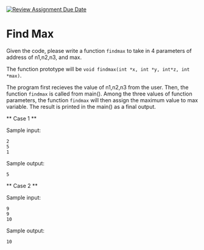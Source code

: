 [![Review Assignment Due Date](https://classroom.github.com/assets/deadline-readme-button-22041afd0340ce965d47ae6ef1cefeee28c7c493a6346c4f15d667ab976d596c.svg)](https://classroom.github.com/a/9Tuqsed9)
# Find Max

Given the code, please write a function `findmax` to take in 4 parameters of address of n1,n2,n3, and max.

The function prototype will be `void findmax(int *x, int *y, int*z, int *max)`.

The program first recieves the value of n1,n2,n3 from the user. Then, the function `findmax` is called from main(). Among the three values of function parameters, the function `findmax` will then assign the maximum value to max variable. The result is printed in the main() as a final output.

** Case 1 **

Sample input:
```
2
5
1
```

Sample output:
```
5
```

** Case 2 **

Sample input:
```
9
9
10
```

Sample output:
```
10
```
